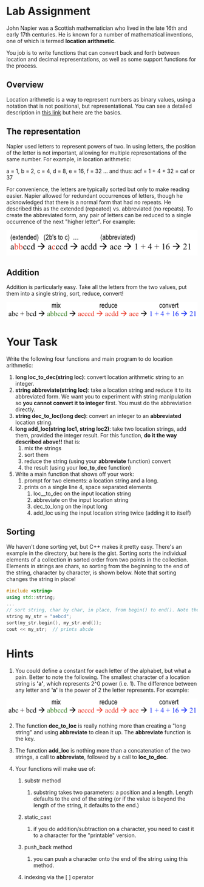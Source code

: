# Lab Assignment

John Napier was a Scottish mathematician who lived in the late 16th and early 17th centuries. He is known for a number of mathematical inventions, one of which is termed **location arithmetic**.

You job is to write functions that can convert back and forth between location and decimal representations, as well as some support functions for the process.

## Overview

Location arithmetic is a way to represent numbers as binary values, using a notation that is not positional, but representational. You can see a detailed description in [this link](https://en.wikipedia.org/wiki/Location_arithmetic) but here are the basics.

## The representation

Napier used letters to represent powers of two. In using letters, the position of the letter is not important, allowing for multiple representations of the same number. For example, in location arithmetic:

a = 1, b = 2, c = 4, d = 8, e = 16, f = 32 ... and thus: acf = 1 + 4 + 32 = caf or 37

For convenience, the letters are typically sorted but only to make reading easier. Napier allowed for redundant occurrences of letters, though he acknowledged that there is a normal form that had no repeats. He described this as the extended (repeated) vs. abbreviated (no repeats). To create the abbreviated form, any pair of letters can be reduced to a single occurrence of the next "higher letter". For example:

![](https://raw.githubusercontent.com/liutiantian233/CPP-Lab/master/Lab04/lab04-1.png)

## Addition

Addition is particularly easy. Take all the letters from the two values, put them into a single string, sort, reduce, convert!

![](https://raw.githubusercontent.com/liutiantian233/CPP-Lab/master/Lab04/lab04-2.png)

# Your Task

Write the following four functions and main program to do location arithmetic:

1. **long loc_to_dec(string loc)**: convert location arithmetic string to an integer.
2. **string abbreviate(string loc)**: take a location string and reduce it to its abbreviated form. We want you to experiment with string manipulation so **you cannot convert it to integer** first. You must do the abbreviation directly.
3. **string dec_to_loc(long dec)**: convert an integer to an **abbreviated** location string.
4. **long add_loc(string loc1, string loc2)**: take two location strings, add them, provided the integer result. For this function, **do it the way described above!!** that is:
   1. mix the strings
   2. sort them
   3. reduce the string (using your **abbreviate** function) convert 
   4. the result (using your **loc_to_dec** function)
5. Write a main function that shows off your work:
   1. prompt for two elements: a location string and a long.
   2. prints on a single line 4, space separated elements
      1. loc__to_dec on the input location string
      2. abbreviate on the input location string
      3. dec_to_long on the input long
      4. add_loc using the input location string twice (adding it to itself)

## Sorting

We haven't done sorting yet, but C++ makes it pretty easy. There's an example in the directory, but here is the gist. Sorting sorts the individual elements of a collection in sorted order from two points in the collection. Elements in strings are chars, so sorting from the beginning to the end of the string, character by character, is shown below. Note that sorting changes the string in place!

```c++
#include <string>
using std::string;
...
// sort string, char by char, in place, from begin() to end(). Note the parentheses!
string my_str = "aebcd";
sort(my_str.begin(), my_str.end());
cout << my_str;  // prints abcde
```

# Hints

1. You could define a constant for each letter of the alphabet, but what a pain. Better to note the following. The smallest character of a location string is **'a'**, which represents 2^0 power (i.e. 1). The difference between any letter and **'a'** is the power of 2 the letter represents. For example:

![](https://raw.githubusercontent.com/liutiantian233/CPP-Lab/master/Lab04/lab04-2.png)

2. The function **dec_to_loc** is really nothing more than creating a "long string" and using **abbreviate** to clean it up. The **abbreviate** function is the key.

3. The function **add_loc** is nothing more than a concatenation of the two strings, a call to **abbreviate**, followed by a call to **loc_to_dec**.

4. Your functions will make use of:

   1. substr method
   
      1. substring takes two parameters: a position and a length. Length defaults to the end of the string (or if the value is beyond the length of the string, it defaults to the end.)
      
   2. static_cast <char>
   
      1. if you do addition/subtraction on a character, you need to cast it to a character for the "printable" version.
      
   3. push_back method
   
      1. you can push a character onto the end of the string using this method.
   4. indexing via the [ ] operator
